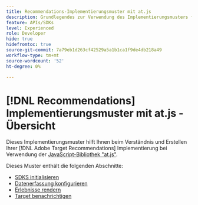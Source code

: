 ```yaml
---
title: Recommendations-Implementierungsmuster mit at.js
description: Grundlegendes zur Verwendung des Implementierungsmusters für Recommendations mit at.js
feature: APIs/SDKs
level: Experienced
role: Developer
hide: true
hidefromtoc: true
source-git-commit: 7a79eb1d263cf42529a5a1b1ca1f9de4db218a49
workflow-type: tm+mt
source-wordcount: '52'
ht-degree: 0%

---
```


# [!DNL Recommendations] Implementierungsmuster mit at.js - Übersicht

Dieses Implementierungsmuster hilft Ihnen beim Verständnis und Erstellen Ihrer [!DNL Adobe Target Recommendations] Implementierung bei Verwendung der [JavaScript-Bibliothek &quot;at.js&quot;](/help/dev/implement/client-side/atjs/how-atjs-works/overview.md).

Dieses Muster enthält die folgenden Abschnitte:

* [SDKS initialisieren](/help/dev/patterns/recs-atjs/initialize-sdk.md)
* [Datenerfassung konfigurieren](/help/dev/patterns/recs-atjs/data-collection.md)
* [Erlebnisse rendern](/help/dev/patterns/recs-atjs/render-experiences.md)
* [Target benachrichtigen](/help/dev/patterns/recs-atjs/notify-target.md)

